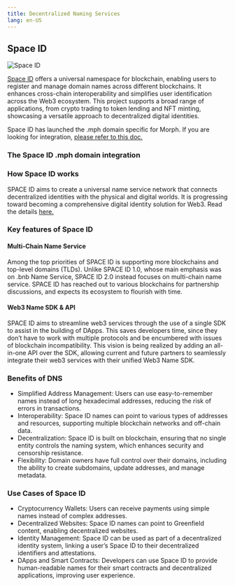 ```yaml
---
title: Decentralized Naming Services
lang: en-US
---
```


## Space ID

![Space ID](../../../../assets/docs/dev/resources/spaceid.png)

[Space ID](https://space.id/) offers a universal namespace for blockchain, enabling users to register and manage domain names across different blockchains. It enhances cross-chain interoperability and simplifies user identification across the Web3 ecosystem. This project supports a broad range of applications, from crypto trading to token lending and NFT minting, showcasing a versatile approach to decentralized digital identities.



Space ID has launched the .mph domain specific for Morph. If you are looking for integration, [please refer to this doc.](https://docs.google.com/document/d/1gozy52Z-MhinPdQuB0hveUhXTBfAONt4HH2QC8T4BWg/edit?usp=sharing)

### The Space ID .mph domain integration

### How Space ID works

SPACE ID aims to create a universal name service network that connects decentralized identities with the physical and digital worlds. It is progressing toward becoming a comprehensive digital identity solution for Web3. Read the details [here.](https://docs.space.id/)

### Key features of Space ID

#### Multi-Chain Name Service

Among the top priorities of SPACE ID is supporting more blockchains and top-level domains (TLDs). Unlike SPACE ID 1.0, whose main emphasis was on .bnb Name Service, SPACE ID 2.0 instead focuses on multi-chain name service. SPACE ID has reached out to various blockchains for partnership discussions, and expects its ecosystem to flourish with time.

#### Web3 Name SDK & API

SPACE ID aims to streamline web3 services through the use of a single SDK to assist in the building of DApps. This saves developers time, since they don’t have to work with multiple protocols and be encumbered with issues of blockchain incompatibility. This vision is being realized by adding an all-in-one API over the SDK, allowing current and future partners to seamlessly integrate their web3 services with their unified Web3 Name SDK.

### Benefits of DNS
- Simplified Address Management: Users can use easy-to-remember names instead of long hexadecimal addresses, reducing the risk of errors in transactions.
- Interoperability: Space ID names can point to various types of addresses and resources, supporting multiple blockchain networks and off-chain data.
- Decentralization: Space ID is built on blockchain, ensuring that no single entity controls the naming system, which enhances security and censorship resistance.
- Flexibility: Domain owners have full control over their domains, including the ability to create subdomains, update addresses, and manage metadata.
### Use Cases of Space ID
- Cryptocurrency Wallets: Users can receive payments using simple names instead of complex addresses.
- Decentralized Websites: Space ID names can point to Greenfield content, enabling decentralized websites.
- Identity Management: Space ID can be used as part of a decentralized identity system, linking a user’s Space ID to their decentralized identifiers and attestations.
- DApps and Smart Contracts: Developers can use Space ID to provide human-readable names for their smart contracts and decentralized applications, improving user experience.

